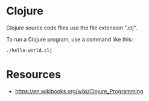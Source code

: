 # Clojure

Clojure source code files use the file extension ".clj".

To run a Clojure program, use a command like this:
```bash
./hello-world.clj
```

# Resources
- https://en.wikibooks.org/wiki/Clojure_Programming
